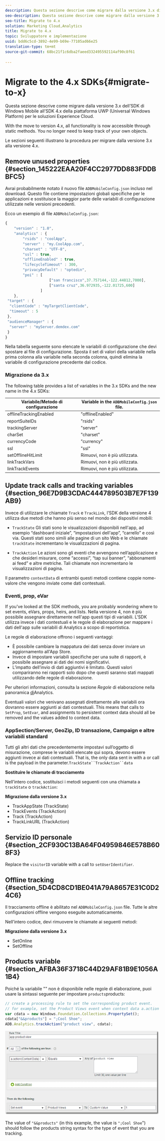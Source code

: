```yaml
---
description: Questa sezione descrive come migrare dalla versione 3.x di un SDK Windows Mobile precedente all’SDK 4.x della piattaforma UWP (Universal Windows Platform) per soluzioni Experience Cloud.
seo-description: Questa sezione descrive come migrare dalla versione 3.x di un SDK Windows Mobile precedente all’SDK 4.x della piattaforma UWP (Universal Windows Platform) per soluzioni Experience Cloud.
seo-title: Migrate to 4.x
solution: Marketing Cloud,Analytics
title: Migrate to 4.x
topic: Sviluppatore e implementazione
uuid: bdd6c5cd-3892-4e99-b69e-77105ad66e25
translation-type: tm+mt
source-git-commit: 68bc21f1c6dba2faeed332495592114af90c8f61

---
```



# Migrate to the 4.x SDKs{#migrate-to-x}

Questa sezione descrive come migrare dalla versione 3.x dell’SDK di Windows Mobile all’SDK 4.x della piattaforma UWP (Universal Windows Platform) per le soluzioni Experience Cloud.

With the move to version 4.x, all functionality is now accessible through static methods. You no longer need to keep track of your own objects.

Le sezioni seguenti illustrano la procedura per migrare dalla versione 3.x alla versione 4.x.

## Remove unused properties {#section_145222EAA20F4CC2977DD883FDDBBFC5}

Avrai probabilmente notato il nuovo file `ADBMobileConfig.json` incluso nel download. Questo file contiene impostazioni globali specifiche per le applicazioni e sostituisce la maggior parte delle variabili di configurazione utilizzate nelle versioni precedenti.

Ecco un esempio di file `ADBMobileConfig.json`:

```js
{ 
    "version" : "1.0", 
    "analytics" : { 
        "rsids" : "coolApp", 
        "server" : "my.CoolApp.com", 
        "charset" : "UTF-8", 
        "ssl" : true, 
        "offlineEnabled" : true, 
        "lifecycleTimeout" : 300, 
        "privacyDefault" : "optedin", 
        "poi" : [ 
                    ["san francisco",37.757144,-122.44812,7000], 
                    ["santa cruz",36.972935,-122.01725,600] 
                ] 
    }, 
 "target" : { 
  "clientCode" : "myTargetClientCode", 
  "timeout" : 5 
 }, 
 "audienceManager" : { 
  "server" : "myServer.demdex.com" 
 } 
}
```

Nella tabella seguente sono elencate le variabili di configurazione che devi spostare al file di configurazione. Sposta il set di valori della variabile nella prima colonna alla variabile nella seconda colonna, quindi elimina la variabile di configurazione precedente dal codice.

### Migrazione da 3.x

The following table provides a list of variables in the 3.x SDKs and the new name in the 4.x SDKs:

| Variabile/Metodo di configurazione | Variable in the `ADBMobileConfig.json` file. |
|--- |--- |
| offlineTrackingEnabled | "offlineEnabled" |
| reportSuiteIDs | "rsids" |
| trackingServer | "server" |
| charSet | "charset" |
| currencyCode | "currency" |
| ssl | "ssl" |
| setOfflineHitLimit | Rimuovi, non è più utilizzata. |
| linkTrackVars | Rimuovi, non è più utilizzata. |
| linkTrackEvents | Rimuovi, non è più utilizzata. |

## Update track calls and tracking variables {#section_96E7D9B3CDAC444789503B7E7F139AB9}

Invece di utilizzare le chiamate `Track` e `TrackLink`, l’SDK della versione 4 utilizza due metodi che hanno più senso nel mondo dei dispositivi mobili:

* `TrackState` Gli stati sono le visualizzazioni disponibili nell'app, ad esempio “dashboard iniziale”, “impostazioni dell'app”, “carrello” e così via. Questi stati sono simili alle pagine di un sito Web e le chiamate `trackState` incrementano le visualizzazioni di pagina.

* `TrackAction` Le azioni sono gli eventi che avvengono nell’applicazione e che desideri misurare, come “accessi”, “tap sui banner”, “abbonamenti ai feed” e altre metriche. Tali chiamate non incrementano le visualizzazioni di pagina.

Il parametro `contextData` di entrambi questi metodi contiene coppie nome-valore che vengono inviate come dati contestuali.

### Eventi, prop, eVar

If you've looked at the SDK methods, you are probably wondering where to set events, eVars, props, heirs, and lists. [](/help/universal-windows/c-configuration/methods.md) Nella versione 4, non è più possibile assegnare direttamente nell'app questi tipi di variabili. L'SDK utilizza invece i dati contestuali e le regole di elaborazione per mappare i dati dell'app sulle variabili di Analytics a scopo di reportistica.

Le regole di elaborazione offrono i seguenti vantaggi:

* È possibile cambiare la mappatura dei dati senza dover inviare un aggiornamento all'App Store.
* Invece di impostare variabili specifiche per una suite di rapporti, è possibile assegnare ai dati dei nomi significativi.
* L’impatto dell’invio di dati aggiuntivi è limitato. Questi valori compariranno nei rapporti solo dopo che questi saranno stati mappati utilizzando delle regole di elaborazione.

Per ulteriori informazioni, consulta la sezione *Regole* di elaborazione nella panoramica [di](/help/universal-windows/analytics/analytics.md)Analytics.

Eventuali valori che venivano assegnati direttamente alle variabili ora dovranno essere aggiunti ai dati contestuali. This means that calls to `SetProp`, `SetEvar`, and assignments to persistent context data should all be removed and the values added to context data.

### AppSection/Server, GeoZip, ID transazione, Campaign e altre variabili standard

Tutti gli altri dati che precedentemente impostavi sull’oggetto di misurazione, comprese le variabili elencate qui sopra, devono essere aggiunti invece ai dati contestuali. That is, the only data sent in with a  or  call is the payload in the  parameter.`TrackState``TrackAction``data`

**Sostituire le chiamate di tracciamento**

Nell’intero codice, sostituisci i metodi seguenti con una chiamata a `trackState` o `trackAction`:

**Migrazione dalla versione 3.x**

* TrackAppState (TrackState)
* TrackEvents (TrackAction)
* Track (TrackAction)
* TrackLinkURL (TrackAction)

## Servizio ID personale {#section_2CF930C13BA64F04959846E578B608F3}

Replace the `visitorID` variable with a call to `setUserIdentifier`.

## Offline tracking {#section_5D4CD8CD1BE041A79A8657E31C0D24C6}

Il tracciamento offline è abilitato nel `ADBMobileConfig.json` file. Tutte le altre configurazioni offline vengono eseguite automaticamente.

Nell’intero codice, devi rimuovere le chiamate ai seguenti metodi:

**Migrazione dalla versione 3.x**

* SetOnline
* SetOffline

## Products variable {#section_AFBA36F3718C44D29AF81B9E1056A1B4}

Poiché la variabile "" non è disponibile nelle regole di elaborazione, puoi usare la sintassi seguente per impostare `products`products:

```js
// create a processing rule to set the corresponding product event. 
// for example, set the Product Views event when context data a.action = "product view" 
var cdata = new Windows.Foundation.Collections.PropertySet(); 
cdata["&&products"] = ";Cool Shoe"; 
ADB.Analytics.trackAction("product view", cdata);
```

![](assets/prod-view.png)

The value of `"&&products"` (in this example, the value is `";Cool Shoe`") should follow the products string syntax for the type of event that you are tracking.
